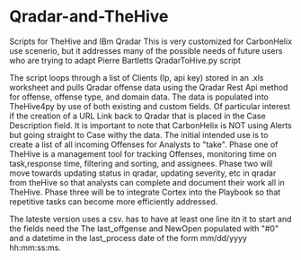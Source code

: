 # Qradar-and-TheHive
Scripts for TheHive and IBm Qradar
This is very customized for CarbonHelix use scenerio, but it addresses many of the possible needs of future users who are trying to adapt Pierre Bartletts QradarToHive.py script

The script loops through  a list of Clients (Ip, api key) stored in an .xls worksheet and pulls Qradar offense data using the Qradar Rest Api method for offense, offense type, and domain data. 
The data is populated into TheHive4py by use of both existing and custom fields. Of particular interest if the creation of a URL Link back to Qradar that is placed in the Case Description field.
It is important to note that CarbonHelix is NOT using Alerts but going straight to Case withy the data. 
The initial intended use is to create a list of all incoming Offenses for Analysts to "take". 
Phase one of TheHive is a management tool for tracking Offenses, monitoring time on task,response time, filtering and sorting, and assignees. 
Phase two will move towards updating status in qradar, updating severity, etc in qradar from theHive so that analysts can complete and document their work all in TheHive.
Phase three will be to integrate Cortex into the Playbook so that repetitive tasks can become more efficiently addressed.

The lateste version uses a csv. has to have at least one line itn it to start and the fields need the The last_offgense and NewOpen populated with "#0" and a datetime in the last_process date of the form mm/dd/yyyy hh:mm:ss:ms. 
